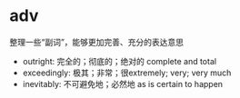 # adv

整理一些“副词”，能够更加完善、充分的表达意思

- outright: 完全的；彻底的；绝对的 complete and total
- exceedingly: 极其；非常；很extremely; very; very much
- inevitably: 不可避免地；必然地 as is certain to happen
